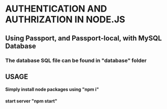 # AUTHENTICATION AND AUTHRIZATION IN NODE.JS

## Using Passport, and Passport-local, with MySQL Database

### The database SQL file can be found in "database" folder

## USAGE
#### Simply install node packages using "npm i"
#### start server "npm start"
